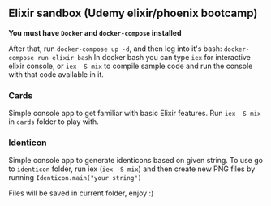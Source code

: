 ## Elixir sandbox (Udemy elixir/phoenix bootcamp)

**You must have `Docker` and `docker-compose` installed**

After that, run `docker-compose up -d`, and then log into it's bash: `docker-compose run elixir bash`
In docker bash you can type `iex` for interactive elixir console, or `iex -S mix` to compile sample code and run the console with that code available in it.


### Cards
Simple console app to get familiar with basic Elixir features. Run `iex -S mix` in `cards` folder to play with.


### Identicon

Simple console app to generate identicons based on given string. To use go to `identicon` folder, run iex (`iex -S mix`) and then create new PNG files by running ```Identicon.main("your string")```

Files will be saved in current folder, enjoy :)

